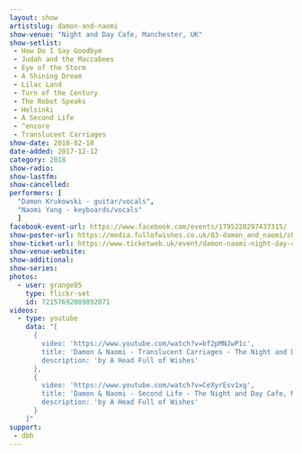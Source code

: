```yaml
---
layout: show
artistslug: damon-and-naomi
show-venue: "Night and Day Cafe, Manchester, UK"
show-setlist:
 - How Do I Say Goodbye
 - Judah and the Maccabees
 - Eye of the Storm
 - A Shining Dream
 - Lilac Land
 - Turn of the Century
 - The Robot Speaks
 - Helsinki
 - A Second Life
 - ^encore
 - Translucent Carriages
show-date: 2018-02-18
date-added: 2017-12-12
category: 2018
show-radio:
show-lastfm:
show-cancelled:
performers: [
  "Damon Krukowski - guitar/vocals",
  "Naomi Yang - keyboards/vocals"
  ]
facebook-event-url: https://www.facebook.com/events/1795220297437315/
show-poster-url: https://media.fullofwishes.co.uk/03-damon_and_naomi/show_assets/2018-02-18/2018-02-18-damon-and-naomi-manchester-poster.jpg
show-ticket-url: https://www.ticketweb.uk/event/damon-naomi-night-day-cafe-tickets/7934525
show-venue-website:
show-additional:
show-series:
photos:
  - user: grange85
    type: flickr-set
    id: 72157692009892071
videos:
  - type: youtube
    data: "[
      {
        video: 'https://www.youtube.com/watch?v=bf2pMNJwP1c',
        title: 'Damon & Naomi - Translucent Carriages - The Night and Day Cafe, Manchester, 18th February 2018',
        description: 'by A Head Full of Wishes'
      },
      {
        video: 'https://www.youtube.com/watch?v=CeXyrEsv1xg',
        title: 'Damon & Naomi - Second Life - The Night and Day Cafe, Manchester, 18th February 2018',
        description: 'by A Head Full of Wishes'
      }
    ]"
support:
 - dbh
---
```



